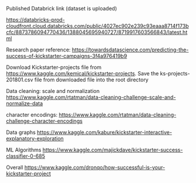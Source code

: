Published Databrick link (dataset is uploaded)

https://databricks-prod-cloudfront.cloud.databricks.com/public/4027ec902e239c93eaaa8714f173bcfc/8873786094770436/1388045695940727/8719917603566843/latest.html

Research paper reference: https://towardsdatascience.com/predicting-the-success-of-kickstarter-campaigns-3f4a976419b9

Download Kickstarter-projects file from https://www.kaggle.com/kemical/kickstarter-projects.
Save the ks-projects-201801.csv file from downloaded file into the root directory

Data cleaning: scale and normalization
https://www.kaggle.com/rtatman/data-cleaning-challenge-scale-and-normalize-data

character encodings:
https://www.kaggle.com/rtatman/data-cleaning-challenge-character-encodings

Data graphs
https://www.kaggle.com/kabure/kickstarter-interactive-explanatory-exploration

ML Algorithms
https://www.kaggle.com/majickdave/kickstarter-success-classifier-0-685

Overall
https://www.kaggle.com/dronqo/how-successful-is-your-kickstarter-project

